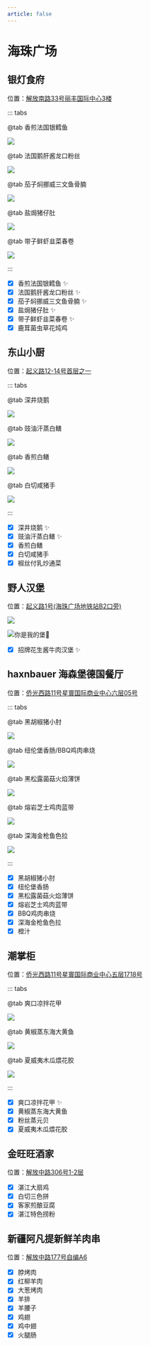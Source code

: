```yaml
---
article: false
---
```


# 海珠广场

## 银灯食府

<i class="fa-solid fa-location-dot"></i> 位置：<a href="https://ditu.amap.com/place/B0KUHUC53R" target="_blank">解放南路33号丽丰国际中心3楼</a>

::: tabs

@tab 香煎法国银鳕鱼

![](https://img.sherry4869.com/blog/life/food/china/guangdong/guangzhou/yx/hzgc/ydsf/5.JPEG)

@tab 法国鹅肝酱龙口粉丝

![](https://img.sherry4869.com/blog/life/food/china/guangdong/guangzhou/yx/hzgc/ydsf/1.JPEG)

@tab 茄子焖挪威三文鱼骨腩

![](https://img.sherry4869.com/blog/life/food/china/guangdong/guangzhou/yx/hzgc/ydsf/2.JPEG)

@tab 盐焗猪仔肚

![](https://img.sherry4869.com/blog/life/food/china/guangdong/guangzhou/yx/hzgc/ydsf/3.JPEG)

@tab 带子鲜虾韭菜春卷

![](https://img.sherry4869.com/blog/life/food/china/guangdong/guangzhou/yx/hzgc/ydsf/4.JPEG)

:::

- [x] 香煎法国银鳕鱼 ✨
- [x] 法国鹅肝酱龙口粉丝 ✨
- [x] 茄子焖挪威三文鱼骨腩 ✨
- [x] 盐焗猪仔肚 ✨
- [x] 带子鲜虾韭菜春卷 ✨
- [x] 鹿茸菌虫草花炖鸡

## 东山小厨

<i class="fa-solid fa-location-dot"></i> 位置：<a href="https://ditu.amap.com/place/B0FFKY7XWI" target="_blank">起义路12-14号首层之一</a>

::: tabs

@tab 深井烧鹅

![](https://img.sherry4869.com/blog/life/food/china/guangdong/guangzhou/yx/hzgc/dsxc/1.jpg)

@tab 豉油汗蒸白鳝

![](https://img.sherry4869.com/blog/life/food/china/guangdong/guangzhou/yx/hzgc/dsxc/3.jpg)

@tab 香煎白鳝

![](https://img.sherry4869.com/blog/life/food/china/guangdong/guangzhou/yx/hzgc/dsxc/4.jpg)

@tab 白切咸猪手

![](https://img.sherry4869.com/blog/life/food/china/guangdong/guangzhou/yx/hzgc/dsxc/2.jpg)

:::

- [x] 深井烧鹅 ✨
- [x] 豉油汗蒸白鳝 ✨
- [x] 香煎白鳝
- [x] 白切咸猪手
- [x] 椒丝付乳炒通菜

## 野人汉堡

<i class="fa-solid fa-location-dot"></i> 位置：<a href="https://ditu.amap.com/place/B00140U188" target="_blank">起义路1号(海珠广场地铁站B2口旁)</a>

![](https://img.sherry4869.com/blog/life/food/china/guangdong/guangzhou/yx/hzgc/yrhb/1.JPEG)

![你是我的堡:hamburger:](https://img.sherry4869.com/blog/life/food/china/guangdong/guangzhou/yx/hzgc/yrhb/2.JPEG)

- [x] 招牌花生酱牛肉汉堡 ✨

## haxnbauer 海森堡德国餐厅

<i class="fa-solid fa-location-dot"></i> 位置：<a href="https://ditu.amap.com/place/B0JAAUE45P" target="_blank">侨光西路11号星寰国际商业中心六层05号</a>

::: tabs

@tab 黑胡椒猪小肘

![](https://img.sherry4869.com/blog/life/food/china/guangdong/guangzhou/yx/hzgc/hsb/1.jpg)

@tab 纽伦堡香肠/BBQ鸡肉串烧

![](https://img.sherry4869.com/blog/life/food/china/guangdong/guangzhou/yx/hzgc/hsb/2.jpg)

@tab 黑松露菌菇火焰薄饼

![](https://img.sherry4869.com/blog/life/food/china/guangdong/guangzhou/yx/hzgc/hsb/3.jpg)

@tab 熔岩芝士鸡肉蓝带

![](https://img.sherry4869.com/blog/life/food/china/guangdong/guangzhou/yx/hzgc/hsb/4.jpg)

@tab 深海金枪鱼色拉

![](https://img.sherry4869.com/blog/life/food/china/guangdong/guangzhou/yx/hzgc/hsb/5.jpg)

:::

- [x] 黑胡椒猪小肘
- [x] 纽伦堡香肠
- [x] 黑松露菌菇火焰薄饼
- [x] 熔岩芝士鸡肉蓝带
- [x] BBQ鸡肉串烧
- [x] 深海金枪鱼色拉
- [x] 橙汁

## 潮掌柜

<i class="fa-solid fa-location-dot"></i> 位置：<a href="https://ditu.amap.com/place/B0JRZGQKAI" target="_blank">侨光西路11号星寰国际商业中心五层1718号</a>

::: tabs

@tab 爽口凉拌花甲

![](https://img.sherry4869.com/blog/life/food/china/guangdong/guangzhou/yx/hzgc/czg/1.JPEG)

@tab 黄椒蒸东海大黄鱼

![](https://img.sherry4869.com/blog/life/food/china/guangdong/guangzhou/yx/hzgc/czg/2.JPEG)

@tab 夏威夷木瓜煨花胶

![](https://img.sherry4869.com/blog/life/food/china/guangdong/guangzhou/yx/hzgc/czg/3.JPEG)

:::

- [x] 爽口凉拌花甲 ✨
- [x] 黄椒蒸东海大黄鱼
- [x] 粉丝蒸元贝
- [x] 夏威夷木瓜煨花胶

## 金旺旺酒家

<i class="fa-solid fa-location-dot"></i> 位置：<a href="https://ditu.amap.com/place/B00140U18H" target="_blank">解放中路306号1-2层</a>

- [x] 湛江大扇鸡
- [x] 白切三色拼
- [x] 客家煎酿豆腐
- [x] 湛江特色捞粉

## 新疆阿凡提新鲜羊肉串

<i class="fa-solid fa-location-dot"></i> 位置：<a href="https://ditu.amap.com/place/B0HK0SGIWA" target="_blank">解放中路177号自编A6</a>

- [x] 脖烤肉
- [x] 红柳羊肉
- [x] 大葱烤肉
- [x] 羊排
- [x] 羊腰子
- [x] 鸡翅
- [x] 鸡中翅
- [x] 火腿肠